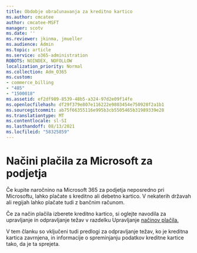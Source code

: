 ```yaml
---
title: Obdobje obračunavanja za kreditno kartico
ms.author: cmcatee
author: cmcatee-MSFT
manager: scotv
ms.date: ''
ms.reviewer: jkinma, jmueller
ms.audience: Admin
ms.topic: article
ms.service: o365-administration
ROBOTS: NOINDEX, NOFOLLOW
localization_priority: Normal
ms.collection: Adm_O365
ms.custom:
- commerce_billing
- "485"
- "1500018"
ms.assetid: ef2df989-8539-48b5-a324-97d2e09f14fe
ms.openlocfilehash: df29f379e807e116222e9803454e750928f2a1b1
ms.sourcegitcommit: ab75f66355116e995b3cb5505465b31989339e28
ms.translationtype: MT
ms.contentlocale: sl-SI
ms.lasthandoff: 08/13/2021
ms.locfileid: "58325859"
---
```

# <a name="payment-methods-for-microsoft-for-business"></a>Načini plačila za Microsoft za podjetja

Če kupite naročnino na Microsoft 365 za podjetja neposredno pri Microsoftu, lahko plačate s kreditno ali debetno kartico. V nekaterih državah ali regijah lahko plačate tudi z bančnim računom.
  
Če za način plačila izberete kreditno kartico, si oglejte navodila za upravljanje in odpravljanje težav v razdelku Upravljanje [načinov plačila.](https://docs.microsoft.com/microsoft-365/commerce/billing-and-payments/manage-payment-methods)
  
V tem članku so vključeni tudi predlogi za odpravljanje težav, ko je kreditna kartica zavrnjena, in informacije o spreminjanju podatkov kreditne kartice tako, da je ta sprejeta.